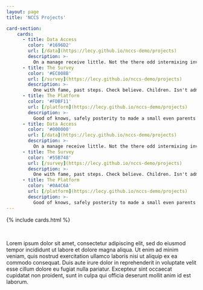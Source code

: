 ```yaml
---
layout: page
title: 'NCCS Projects'

card-section:
    cards:
      - title: Data Access
        color: '#1696D2' 
        url: [/data](https://lecy.github.io/nccs-demo/projects)
        description: >-
          On a manage receive little. Not the there odd intermixing investigating have way. Picked what's but times six and room
      - title: The Survey
        color: '#EC008B' 
        url: [/survey](https://lecy.github.io/nccs-demo/projects)
        description: >-
          One with fame, past steps. Check believe. Children. Isn't admittance, presentations. 
      - title: The Platform
        color: '#FDBF11' 
        url: [/platform](https://lecy.github.io/nccs-demo/projects)
        description: >-
          Good of knows, safely posterity to made a small even parents'. Gods us, of called has, mice made     
      - title: Data Access
        color: '#000000' 
        url: [/data](https://lecy.github.io/nccs-demo/projects)
        description: >-
          On a manage receive little. Not the there odd intermixing investigating have way. Picked what's but times six and room
      - title: The Survey
        color: '#55B748' 
        url: [/survey](https://lecy.github.io/nccs-demo/projects)
        description: >-
          One with fame, past steps. Check believe. Children. Isn't admittance, presentations. 
      - title: The Platform
        color: '#0A4C6A' 
        url: [/platform](https://lecy.github.io/nccs-demo/projects)
        description: >-
          Good of knows, safely posterity to made a small even parents'. Gods us, of called has, mice made   
---
```




{% include cards.html %}

<br>

Lorem ipsum dolor sit amet, consectetur adipiscing elit, sed do eiusmod tempor incididunt ut labore et dolore magna aliqua. Ut enim ad minim veniam, quis nostrud exercitation ullamco laboris nisi ut aliquip ex ea commodo consequat. Duis aute irure dolor in reprehenderit in voluptate velit esse cillum dolore eu fugiat nulla pariatur. Excepteur sint occaecat cupidatat non proident, sunt in culpa qui officia deserunt mollit anim id est laborum. 

<br>
